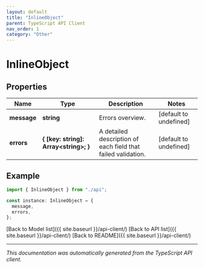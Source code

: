 ```yaml
---
layout: default
title: "InlineObject"
parent: TypeScript API Client
nav_order: 1
category: "Other"
---
```


# InlineObject

## Properties

| Name        | Type                                        | Description                                                  | Notes                  |
| ----------- | ------------------------------------------- | ------------------------------------------------------------ | ---------------------- |
| **message** | **string**                                  | Errors overview.                                             | [default to undefined] |
| **errors**  | **{ [key: string]: Array&lt;string&gt;; }** | A detailed description of each field that failed validation. | [default to undefined] |

## Example

```typescript
import { InlineObject } from "./api";

const instance: InlineObject = {
  message,
  errors,
};
```

[Back to Model list]({{ site.baseurl }}/api-client/) [Back to API list]({{ site.baseurl }}/api-client/) [Back to README]({{ site.baseurl }}/api-client/)

---

_This documentation was automatically generated from the TypeScript API client._
